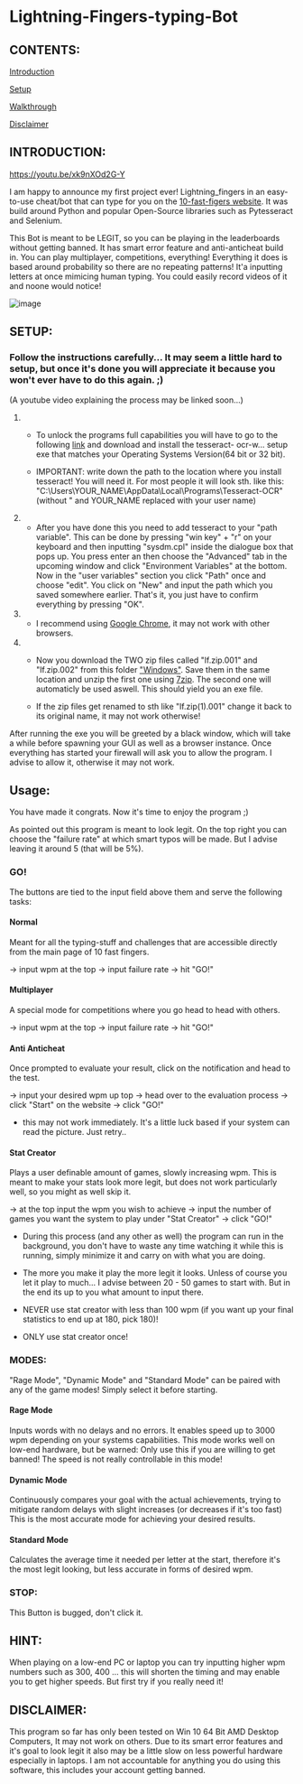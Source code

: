 # Lightning-Fingers-typing-Bot

## CONTENTS:
[Introduction](https://github.com/Zylence/10-fast-fingers-typing-bot-lightning_fingers#introduction)

[Setup](https://github.com/Zylence/10-fast-fingers-typing-bot-lightning_fingers#setup)

[Walkthrough](https://github.com/Zylence/10-fast-fingers-typing-bot-lightning_fingers#walkthrough)

[Disclaimer](https://github.com/Zylence/10-fast-fingers-typing-bot-lightning_fingers#disclaimer)


## INTRODUCTION:

https://youtu.be/xk9nXOd2G-Y

I am happy to announce my first project ever! Lightning_fingers in an easy-to-use cheat/bot that can type for you on the [10-fast-figers website](https://10fastfingers.com/typing-test/). It was build around Python and popular Open-Source libraries such as Pytesseract and Selenium.

This Bot is meant to be LEGIT, so you can be playing in the leaderboards without getting banned. It has smart error feature and anti-anticheat build in. You can play multiplayer, competitions, everything! Everything it does is based around
probability so there are no repeating patterns! It'a inputting letters at once mimicing human typing. You could easily record videos of it and noone would notice!


![image](https://github.com/Zylence/10-fast-fingers-typing-bot-lightning_fingers/blob/main/Screenshots/operation.gif)


## SETUP:

### Follow the instructions carefully... It may seem a little hard to setup, but once it's done you will appreciate it because you won't ever have to do this again. ;)
(A youtube video explaining the process may be linked soon...)

1.
   + To unlock the programs full capabilities you will have to go to the following [link](https://github.com/UB-Mannheim/tesseract/wiki) and download and install the tesseract-      ocr-w... setup exe that matches your Operating Systems Version(64 bit or 32 bit).

   + IMPORTANT: write down the path to the location where you install tesseract! You will need it. For most people it will look sth. like this:
     "C:\Users\YOUR_NAME\AppData\Local\Programs\Tesseract-OCR" (without " and YOUR_NAME replaced with your user name)


2. 
   + After you have done this you need to add tesseract to your "path variable". This can be done by pressing "win key" + "r" on your keyboard and then inputting
     "sysdm.cpl" inside the dialogue box that pops up. You press enter an then choose the "Advanced" tab in the upcoming window and click "Environment Variables" at the bottom.      Now in the "user variables" section you click "Path" once and choose "edit". You click on "New" and input the path which you saved somewhere earlier. That's it, you just        have to confirm everything by pressing "OK".


3. 
   + I recommend using [Google Chrome](https://www.google.com/intl/en_en/chrome/), it may not work with other browsers.


4. 
   + Now you download the TWO zip files called "lf.zip.001" and
     "lf.zip.002" from this folder ["Windows"](https://github.com/Zylence/10-fast-fingers-typing-bot-lightning_fingers/tree/main/Windows). Save them in the same location and unzip the first one using [7zip](https://www.7-zip.org/). The second one will automaticly be used aswell.      This should yield you an exe file.
     
    + If the zip files get renamed to sth like "lf.zip(1).001" change it back to its original name, it may not work otherwise!


After running the exe you will be greeted by a black window, which will take a while before spawning your GUI as well as a browser instance. Once everything has started your firewall will ask you to allow the program. I advise to allow it, otherwise it may not work.


## Usage:

You have made it congrats. Now it's time to enjoy the program ;)

As pointed out this program is meant to look legit. On the top right you can choose the "failure rate" at which smart typos will be made.
But I advise leaving it around 5 (that will be 5%).


### GO!
The buttons are tied to the input field above them and serve the following tasks:

#### Normal 
Meant for all the typing-stuff and challenges that are accessible directly from the main page of 10 fast fingers.

-> input wpm at the top -> input failure rate -> hit "GO!"

#### Multiplayer
A special mode for competitions where you go head to head with others.

-> input wpm at the top -> input failure rate -> hit "GO!"

#### Anti Anticheat
Once prompted to evaluate your result, click on the notification and head to the test.

-> input your desired wpm up top -> head over to the evaluation process -> click "Start" on the website -> click "GO!"

+ this may not work immediately. It's a little luck based if your system can read the picture. Just retry..

#### Stat Creator
Plays a user definable amount of games, slowly increasing wpm. This is meant to make your stats look more legit, but does not work particularly well, so you might as well skip it.

-> at the top input the wpm you wish to achieve -> input the number of games you want the system to play under "Stat Creator" -> click "GO!"

+ During this process (and any other as well) the program can run in the background, you don't have to waste any time watching it while this is running, simply minimize it and carry on with what you are doing.
+ The more you make it play the more legit it looks. Unless of course you let it play to much... I advise between 20 - 50 games to start with. But in the end its up to you what amount to input there.

+ NEVER use stat creator with less than 100 wpm (if you want up your final statistics to end up at 180, pick 180)!
+ ONLY use stat creator once!


### MODES:
"Rage Mode", "Dynamic Mode" and "Standard Mode" can be paired with any of the game modes! Simply select it before starting.

#### Rage Mode 
Inputs words with no delays and no errors. It enables speed up to 3000 wpm depending on your systems capabilities. This mode works well on low-end hardware, but be warned: Only use this if you are willing to get banned! The speed is not really controllable in this mode!

#### Dynamic Mode
Continuously compares your goal with the actual achievements, trying to mitigate random delays with slight increases (or decreases if it's too fast) This is the most accurate mode for achieving your desired results.

#### Standard Mode
Calculates the average time it needed per letter at the start, therefore it's the most legit looking, but less accurate in forms of desired wpm.


### STOP:
This Button is bugged, don't click it.


## HINT:

When playing on a low-end PC or laptop you can try inputting higher wpm numbers such as 300, 400 ... this will shorten the timing and may enable you to get higher speeds. 
But first try if you really need it!


## DISCLAIMER:

This program so far has only been tested on Win 10 64 Bit AMD Desktop Computers, It may not work on others. Due to its smart error features and it's goal to look legit it also may be a little slow on less powerful hardware especially in laptops. I am not accountable for anything you do using this software, this includes your account getting banned.
